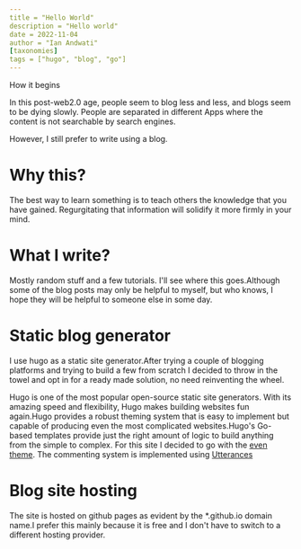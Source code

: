 ```yaml
---
title = "Hello World"
description = "Hello world"
date = 2022-11-04
author = "Ian Andwati"
[taxonomies]
tags = ["hugo", "blog", "go"]
---
```


How it begins

<!-- more -->

In this post-web2.0 age, people seem to blog less and less, and blogs seem to be dying slowly. People are separated in different Apps where the content is not searchable by search engines.

However, I still prefer to write using a blog.

# Why this?

The best way to learn something is to teach others the knowledge that you have gained. Regurgitating that information will solidify it more firmly in your mind.

# What I write?

Mostly random stuff and a few tutorials. I'll see where this goes.Although some of the blog posts may only be helpful to myself, but who knows, I hope they will be helpful to someone else in some day.

# Static blog generator

I use hugo as a static site generator.After trying a couple of blogging platforms and trying to build a few from scratch I decided to
throw in the towel and opt in for a ready made solution, no need reinventing the wheel.

Hugo is one of the most popular open-source static site generators. With its amazing speed and flexibility, Hugo makes building websites fun again.Hugo provides a robust theming system that is easy to implement but capable of producing even the most complicated websites.Hugo's Go-based templates provide just the right amount of logic to build anything from the simple to complex. For this site I decided to go with the [even theme](https://github.com/olOwOlo/hugo-theme-even). The commenting system is implemented using [Utterances](https://utteranc.es/)

# Blog site hosting

The site is hosted on github pages as evident by the \*.github.io domain name.I prefer this mainly because it is free and I don't have
to switch to a different hosting provider.

